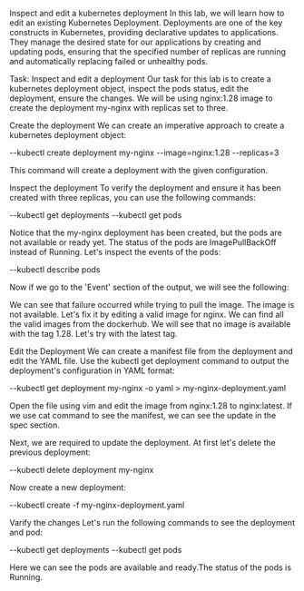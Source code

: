 Inspect and edit a kubernetes deployment
In this lab, we will learn how to edit an existing Kubernetes Deployment. Deployments are one of the key constructs in Kubernetes, providing declarative updates to applications. They manage the desired state for our applications by creating and updating pods, ensuring that the specified number of replicas are running and automatically replacing failed or unhealthy pods.


Task: Inspect and edit a deployment
Our task for this lab is to create a kubernetes deployment object, inspect the pods status, edit the deployment, ensure the changes. We will be using nginx:1.28 image to create the deployment my-nginx with replicas set to three.

Create the deployment
We can create an imperative approach to create a kubernetes deployment object:

--kubectl create deployment my-nginx --image=nginx:1.28 --replicas=3

This command will create a deployment with the given configuration.


Inspect the deployment
To verify the deployment and ensure it has been created with three replicas, you can use the following commands:

--kubectl get deployments
--kubectl get pods


Notice that the my-nginx deployment has been created, but the pods are not available or ready yet. The status of the pods are ImagePullBackOff instead of Running. Let's inspect the events of the pods:

--kubectl describe pods


Now if we go to the 'Event' section of the output, we will see the following:

We can see that failure occurred while trying to pull the image. The image is not available. Let's fix it by editing a valid image for nginx. We can find all the valid images from the dockerhub. We will see that no image is available with the tag 1.28. Let's try with the latest tag.

Edit the Deployment
We can create a manifest file from the deployment and edit the YAML file. Use the kubectl get deployment command to output the deployment's configuration in YAML format:

--kubectl get deployment my-nginx -o yaml > my-nginx-deployment.yaml

Open the file using vim and edit the image from nginx:1.28 to nginx:latest. If we use cat command to see the manifest, we can see the update in the spec section.


Next, we are required to update the deployment. At first let's delete the previous deployment:

--kubectl delete deployment my-nginx

Now create a new deployment:

--kubectl create -f my-nginx-deployment.yaml


Varify the changes
Let's run the following commands to see the deployment and pod:

--kubectl get deployments
--kubectl get pods

Here we can see the pods are available and ready.The status of the pods is Running.

